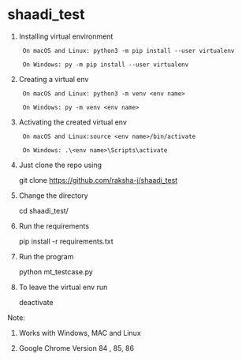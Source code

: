 # shaadi_test

1. Installing virtual environment 

		On macOS and Linux: python3 -m pip install --user virtualenv
    
		On Windows: py -m pip install --user virtualenv

2. Creating a virtual env

		On macOS and Linux: python3 -m venv <env name>
    
		On Windows: py -m venv <env name>
    
3. Activating the created virtual env

		On macOS and Linux:source <env name>/bin/activate
    
		On Windows: .\<env name>\Scripts\activate
    
4. Just clone the repo using
    
    git clone https://github.com/raksha-j/shaadi_test

5. Change the directory
    
    cd shaadi_test/
    
6. Run the requirements
    
    pip install -r requirements.txt
    
7. Run the program

    python mt_testcase.py
    
8. To leave the virtual env run

    deactivate 

Note:

1.  Works with Windows, MAC and Linux

2. Google Chrome Version 84 , 85, 86
